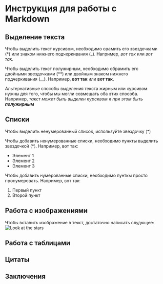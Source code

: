 # Инструкция для работы с Markdown

## Выделение текста

Чтобы выделить текст курсивом, необходимо орамить его звездочками (*) или знаком нижнего подчеркивания (_). Например, *вот так* или _вот так_.

Чтобы выделить текст полужирным, необходимо обрамить его двойными звездочками (**) или двойным знаком нижнего подчеркивания (__). Например, **вот так** или __вот так__. 

Альтернативные способы выделения текста жирным или курсивом нужны для того, чтобы мы могли совмещать оба этих способа. Например, _такст может быть выделен курсивом и при этом быть **полужирным**_ 

## Списки
Чтобы выделить ненумерованный список, используйте звездочку (*)

Чтобы добавить ненумерованные списки, необходимо пункты выделить звездочкой (*). Например, вот так:
* Элемент 1
* Элемент 2
* Элемент 3

Чтобы добавить нумерованные списки, необходимо пунткы просто пронумеровать. Например, вот так: 
1. Первый пункт
2. Второй пункт 

## Работа с изображениями

Чтобы вставить изображение в текст, достаточно написать слудющее:
![Look at the stars](stars.jpg)

## Работа с таблицами

## Цитаты

## Заключения